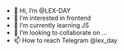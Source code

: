 - 👋 Hi, I’m @LEX-DAY
- 👀 I’m interested in frontend
- 🌱 I’m currently learning JS
- 💞️ I’m looking to collaborate on ...
- 📫 How to reach Telegram @lex_day

<!---
LEX-DAY/LEX-DAY is a ✨ special ✨ repository because its `README.md` (this file) appears on your GitHub profile.
You can click the Preview link to take a look at your changes.
--->
